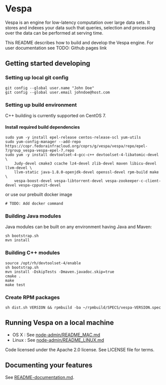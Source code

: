 # Vespa

Vespa is an engine for low-latency computation over large data sets.
It stores and indexes your data such that queries, selection and processing over the
data can be performed at serving time.

This README describes how to build and develop the Vespa engine.
For user documentation see TODO: Github pages link

## Getting started developing

### Setting up local git config

    git config --global user.name "John Doe"
    git config --global user.email johndoe@host.com


### Setting up build environment

C++ building is currently supported on CentOS 7.

#### Install required build dependencies

    sudo yum -y install epel-release centos-release-scl yum-utils
    sudo yum-config-manager --add-repo https://copr.fedorainfracloud.org/coprs/g/vespa/vespa/repo/epel-7/group_vespa-vespa-epel-7.repo
    sudo yum -y install devtoolset-4-gcc-c++ devtoolset-4-libatomic-devel \
        Judy-devel cmake3 ccache lz4-devel zlib-devel maven libicu-devel llvm-devel \
        llvm-static java-1.8.0-openjdk-devel openssl-devel rpm-build make \
        vespa-boost-devel vespa-libtorrent-devel vespa-zookeeper-c-client-devel vespa-cppunit-devel

or use our prebuilt docker image

    # TODO: Add docker command

### Building Java modules

Java modules can be built on any environment having Java and Maven:

    sh bootstrap.sh
    mvn install

### Building C++ modules

    source /opt/rh/devtoolset-4/enable
    sh bootstrap.sh
    mvn install -DskipTests -Dmaven.javadoc.skip=true
    cmake .
    make
    make test

### Create RPM packages

    sh dist.sh VERSION && rpmbuild -ba ~/rpmbuild/SPECS/vespa-VERSION.spec

## Running Vespa on a local machine

* OS X : See [node-admin/README_MAC.md](node-admin/README_MAC.md)
* Linux : See [node-admin/README_LINUX.md](node-admin/README_LINUX.md)


Code licensed under the Apache 2.0 license. See LICENSE file for terms.

## Documenting your features

See [README-documentation.md](README-documentation.md).

